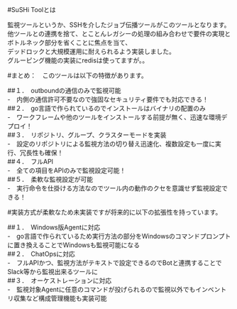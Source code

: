 #SuSHi Toolとは  

監視ツールというか、SSHを介したジョブ伝播ツールがこのツールとなります。  
他ツールとの連携を捨て、とことんレガシーの処理の組み合わせで要件の実現と  
ボトルネック部分を省くことに焦点を当て、  
デッドロックと大規模運用に耐えられるよう実装しました。  
グルーピング機能の実装にredisは使ってますが。。  

#まとめ：　このツールは以下の特徴があります。

##１．　outboundの通信のみで監視可能  
-　内側の通信許可不要なので強固なセキュリティ要件でも対応できる！  
##２．　go言語で作られているのでインストールはバイナリの配置のみ  
-　ワークフレームや他のツールをインストールする前提が無く、迅速な環境デプロイ！  
##３．　リポジトリ、グループ、クラスターモードを実装  
-　設定のリポジトリによる監視方法の切り替え迅速化、複数設定も一度に実行、冗長性も確保！  
##４．　フルAPI  
-　全ての項目をAPIのみで監視設定可能！  
##５．　柔軟な監視設定が可能  
-　実行命令を仕掛ける方法なのでツール内の動作のクセを意識せず監視設定できる！  

#実装方式が柔軟なため未実装ですが将来的に以下の拡張性を持っています。  

##１．　Windows版Agentに対応  
-　go言語で作られているため実行方法の部分をWindowsのコマンドプロンプトに置き換えることでWindowsも監視可能になる  
##２．　ChatOpsに対応  
-　フルAPIかつ、監視方法がテキストで設定できるのでBotと連携することでSlack等から監視出来るツールに  
##３．　オーケストレーションに対応  
-　監視対象Agentに任意のコマンドが投げられるので監視以外でもインベントリ収集など構成管理機能も実装可能 

